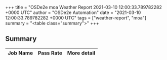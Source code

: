 +++
title = "OSDe2e moa Weather Report 2021-03-10 12:00:33.789782282 +0000 UTC"
author = "OSDe2e Automation"
date = "2021-03-10 12:00:33.789782282 +0000 UTC"
tags = ["weather-report", "moa"]
summary = "<table class=\"summary\"></table>"
+++
## Summary

| Job Name | Pass Rate | More detail |
|----------|-----------|-------------|



